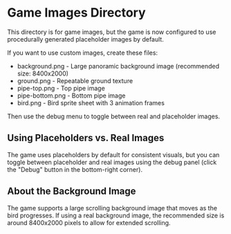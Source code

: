 # Game Images Directory

This directory is for game images, but the game is now configured to use procedurally generated placeholder images by default.

If you want to use custom images, create these files:
- background.png - Large panoramic background image (recommended size: 8400x2000)
- ground.png - Repeatable ground texture
- pipe-top.png - Top pipe image
- pipe-bottom.png - Bottom pipe image
- bird.png - Bird sprite sheet with 3 animation frames

Then use the debug menu to toggle between real and placeholder images.

## Using Placeholders vs. Real Images

The game uses placeholders by default for consistent visuals, but you can toggle between placeholder and real images using the debug panel (click the "Debug" button in the bottom-right corner).

## About the Background Image

The game supports a large scrolling background image that moves as the bird progresses. If using a real background image, the recommended size is around 8400x2000 pixels to allow for extended scrolling.
